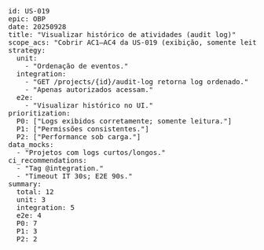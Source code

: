 <pre>
id: US-019
epic: OBP
date: 20250928
title: "Visualizar histórico de atividades (audit log)"
scope_acs: "Cobrir AC1–AC4 da US-019 (exibição, somente leitura, permissões, erros)."
strategy:
  unit:
    - "Ordenação de eventos."
  integration:
    - "GET /projects/{id}/audit-log retorna log ordenado."
    - "Apenas autorizados acessam."
  e2e:
    - "Visualizar histórico no UI."
prioritization:
  P0: ["Logs exibidos corretamente; somente leitura."]
  P1: ["Permissões consistentes."]
  P2: ["Performance sob carga."]
data_mocks:
  - "Projetos com logs curtos/longos."
ci_recommendations:
  - "Tag @integration."
  - "Timeout IT 30s; E2E 90s."
summary:
  total: 12
  unit: 3
  integration: 5
  e2e: 4
  P0: 7
  P1: 3
  P2: 2
</pre>
